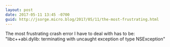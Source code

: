 ```yaml
---
layout: post
date: 2017-05-11 13:45 -0700
guid: http://jsorge.micro.blog/2017/05/11/the-most-frustrating.html
---
```

The most frustrating crash error I have to deal with has to be: "libc++abi.dylib: terminating with uncaught exception of type NSException"
